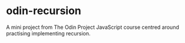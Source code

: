 # odin-recursion
A mini project from The Odin Project JavaScript course centred around practising implementing recursion.
